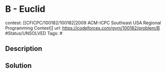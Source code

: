 # B - Euclid

contest: [[CFICPC/100182/100182|2009 ACM-ICPC Southeast USA Regional Programming Contest]]
url: https://codeforces.com/gym/100182/problem/B
#Status/UNSOLVED
Tags: #

## Description

## Solution


